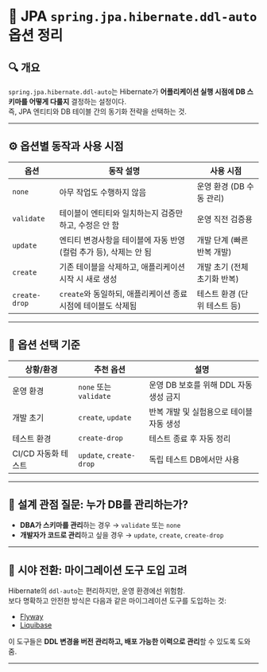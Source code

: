 # 📘 JPA `spring.jpa.hibernate.ddl-auto` 옵션 정리

## 🔍 개요

`spring.jpa.hibernate.ddl-auto`는 Hibernate가 **어플리케이션 실행 시점에 DB 스키마를 어떻게 다룰지** 결정하는 설정이다.  
즉, JPA 엔티티와 DB 테이블 간의 동기화 전략을 선택하는 것.

---

## ⚙️ 옵션별 동작과 사용 시점

| 옵션          | 동작 설명                                                                 | 사용 시점 |
|---------------|---------------------------------------------------------------------------|-----------|
| `none`        | 아무 작업도 수행하지 않음                                                  | 운영 환경 (DB 수동 관리) |
| `validate`    | 테이블이 엔티티와 일치하는지 검증만 하고, 수정은 안 함                      | 운영 직전 검증용 |
| `update`      | 엔티티 변경사항을 테이블에 자동 반영 (컬럼 추가 등), 삭제는 안 됨           | 개발 단계 (빠른 반복 개발) |
| `create`      | 기존 테이블을 삭제하고, 애플리케이션 시작 시 새로 생성                      | 개발 초기 (전체 초기화 반복) |
| `create-drop` | `create`와 동일하되, 애플리케이션 종료 시점에 테이블도 삭제됨              | 테스트 환경 (단위 테스트 등) |

---

## 📌 옵션 선택 기준

| 상황/환경          | 추천 옵션       | 설명 |
|--------------------|-----------------|------|
| 운영 환경           | `none` 또는 `validate` | 운영 DB 보호를 위해 DDL 자동 생성 금지 |
| 개발 초기           | `create`, `update`     | 반복 개발 및 실험용으로 테이블 자동 생성 |
| 테스트 환경         | `create-drop`          | 테스트 종료 후 자동 정리 |
| CI/CD 자동화 테스트 | `update`, `create-drop`| 독립 테스트 DB에서만 사용 |

---

## 🧠 설계 관점 질문: 누가 DB를 관리하는가?

- **DBA가 스키마를 관리**하는 경우 → `validate` 또는 `none`
- **개발자가 코드로 관리**하고 싶을 경우 → `update`, `create`, `create-drop`

---

## 🚀 시야 전환: 마이그레이션 도구 도입 고려

Hibernate의 `ddl-auto`는 편리하지만, 운영 환경에선 위험함.  
보다 명확하고 안전한 방식은 다음과 같은 마이그레이션 도구를 도입하는 것:

- [Flyway](https://flywaydb.org)
- [Liquibase](https://www.liquibase.org)

이 도구들은 **DDL 변경을 버전 관리하고, 배포 가능한 이력으로 관리**할 수 있도록 도와줌.

---
